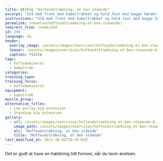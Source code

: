```yaml
---
title: &title "Hofteudstrækning, et ben stående"
excerpt: "Stå med front mod kabeltrækket og hold fast med begge hænder om stativet. Vægten er spændt om anklen. Med god balance strækker du et strakt ben kontrolleret bagud. Kontrolleret tilbage til udgangspunktet."
instructions: "Stå med front mod kabeltrækket og hold fast med begge hænder om stativet. Vægten er spændt om anklen. Med god balance strækker du et strakt ben kontrolleret bagud. Kontrolleret tilbage til udgangspunktet."
permalink: /oevelse/hofteudstraekning-et-ben-staaende/
redirect_from: /node/294
id: 294
language: da
header:
  overlay_image: /assets/images/exercises/hofteudstraekning-et-ben-staaende-0.jpg
  teaser: /assets/images/exercises/hofteudstraekning-et-ben-staaende-0-320.jpg
  caption: *title
tags:
  - hoftedomineret
  - kabeltræk
categories:
training_type: 
training_focus: 
  - hoftedomineret
equipment:
  - kabeltræk
muscle_group:
alternative_titles:
  - Low pulley hip extension
  - Standing hip extension
gallery:
  - url: /assets/images/exercises/hofteudstraekning-et-ben-staaende-0.jpg
    image_path: /assets/images/exercises/hofteudstraekning-et-ben-staaende-0-320.jpg
    alt: "Hofteudstrækning, et ben stående"
    title: "Hofteudstrækning, et ben stående"
last_modified_at: 2013-10-02T20:35:03Z
---
```


Det er godt at have en hældning lidt forover, når du laver øvelsen.
